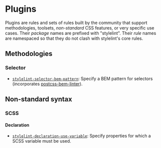 # Plugins

Plugins are rules and sets of rules built by the community that support methodologies, toolsets, *non-standard* CSS features, or very specific use cases. Their *package* names are prefixed with "stylelint". Their *rule* names are namespaced so that they do not clash with stylelint's core rules.

## Methodologies

### Selector

- [`stylelint-selector-bem-pattern`](https://github.com/davidtheclark/stylelint-selector-bem-pattern): Specify a BEM pattern for selectors (incorporates [postcss-bem-linter](https://github.com/postcss/postcss-bem-linter)).

## Non-standard syntax

### SCSS

#### Declaration

- [`stylelint-declaration-use-variable`](https://github.com/sh-waqar/stylelint-declaration-use-variable): Specify properties for which a SCSS variable must be used.
